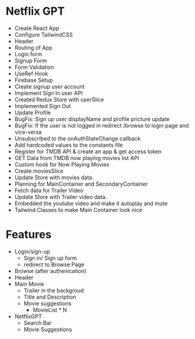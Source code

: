 # Netflix GPT

- Create React App
- Configure TailwindCSS
- Header
- Routing of App
- Login form
- Signup Form
- Form Validation
- UseRef Hook
- Firebase Setup
- Create signup user account
- Implement Sign In user API
- Created Redux Store with userSlice
- Implemented Sign Out
- Update Profile
- BugFix: Sign up user displayName and profile pricture update
- BugFix: If the user is not logged in redirect /browse to login page and vice-versa
- Unsubscribed to the onAuthStateChange callback
- Add hardcoded values to the constants file
- Register for TMDB API & create an app & get access token
- GET Data from TMDB now playing movies list API
- Custom hook for Now Playing Movies
- Create moviesSlice
- Update Store with movies data.
- Planning for MainContainer and SecondaryContainer
- Fetch data for Trailer Video
- Update Store with Trailer video data.
- Embedded the youtube video and make it autoplay and mute
- Tailwind Classes to make Main Container look nice

# Features

- Login/sign-up
  - Sign in/ Sign up form
  - redirect to Browse Page
- Browse (after authenication)
- Header
- Main Movie
  - Trailer in the backgroud
  - Title and Description
  - Movie suggestions
    - MovieList \* N
- NetflixGPT
  - Search Bar
  - Movie Suggestions
